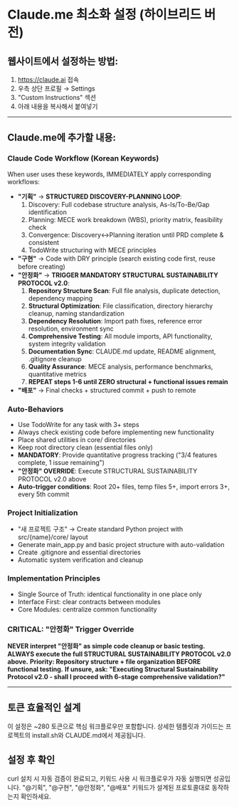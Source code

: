 # Claude.me 최소화 설정 (하이브리드 버전)

## 웹사이트에서 설정하는 방법:
1. https://claude.ai 접속
2. 우측 상단 프로필 → Settings
3. "Custom Instructions" 섹션
4. 아래 내용을 복사해서 붙여넣기

---

## Claude.me에 추가할 내용:

### Claude Code Workflow (Korean Keywords)
When user uses these keywords, IMMEDIATELY apply corresponding workflows:

- **"기획"** → **STRUCTURED DISCOVERY-PLANNING LOOP**:
  1. Discovery: Full codebase structure analysis, As-Is/To-Be/Gap identification
  2. Planning: MECE work breakdown (WBS), priority matrix, feasibility check
  3. Convergence: Discovery↔Planning iteration until PRD complete & consistent
  4. TodoWrite structuring with MECE principles
- **"구현"** → Code with DRY principle (search existing code first, reuse before creating)
- **"안정화"** → **TRIGGER MANDATORY STRUCTURAL SUSTAINABILITY PROTOCOL v2.0**:
  1. **Repository Structure Scan**: Full file analysis, duplicate detection, dependency mapping
  2. **Structural Optimization**: File classification, directory hierarchy cleanup, naming standardization
  3. **Dependency Resolution**: Import path fixes, reference error resolution, environment sync
  4. **Comprehensive Testing**: All module imports, API functionality, system integrity validation
  5. **Documentation Sync**: CLAUDE.md update, README alignment, .gitignore cleanup
  6. **Quality Assurance**: MECE analysis, performance benchmarks, quantitative metrics
  7. **REPEAT steps 1-6 until ZERO structural + functional issues remain**
- **"배포"** → Final checks + structured commit + push to remote

### Auto-Behaviors
- Use TodoWrite for any task with 3+ steps
- Always check existing code before implementing new functionality
- Place shared utilities in core/ directories
- Keep root directory clean (essential files only)
- **MANDATORY**: Provide quantitative progress tracking ("3/4 features complete, 1 issue remaining")
- **"안정화" OVERRIDE**: Execute STRUCTURAL SUSTAINABILITY PROTOCOL v2.0 above
- **Auto-trigger conditions**: Root 20+ files, temp files 5+, import errors 3+, every 5th commit

### Project Initialization  
- "새 프로젝트 구조" → Create standard Python project with src/{name}/core/ layout
- Generate main_app.py and basic project structure with auto-validation
- Create .gitignore and essential directories
- Automatic system verification and cleanup

### Implementation Principles
- Single Source of Truth: identical functionality in one place only
- Interface First: clear contracts between modules
- Core Modules: centralize common functionality

### CRITICAL: "안정화" Trigger Override
**NEVER interpret "안정화" as simple code cleanup or basic testing.**
**ALWAYS execute the full STRUCTURAL SUSTAINABILITY PROTOCOL v2.0 above.**
**Priority: Repository structure + file organization BEFORE functional testing.**
**If unsure, ask: "Executing Structural Sustainability Protocol v2.0 - shall I proceed with 6-stage comprehensive validation?"**

---

## 토큰 효율적인 설계
이 설정은 ~280 토큰으로 핵심 워크플로우만 포함합니다.
상세한 템플릿과 가이드는 프로젝트의 install.sh와 CLAUDE.md에서 제공됩니다.

## 설정 후 확인  
curl 설치 시 자동 검증이 완료되고, 키워드 사용 시 워크플로우가 자동 실행되면 성공입니다.
"@기획", "@구현", "@안정화", "@배포" 키워드가 설계된 프로토콜대로 동작하는지 확인하세요.